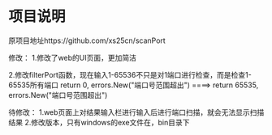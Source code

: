 # 项目说明
原项目地址https://github.com/xs25cn/scanPort

修改：
1.修改了web的UI页面，更加简洁

2.修改filterPort函数，现在输入1-65536不只是对1端口进行检查，而是检查1-65535所有端口
return 0, errors.New("端口号范围超出")  ====>  return 65535, errors.New("端口号范围超出")


待修改：
1.web页面上对结果输入栏进行输入后进行端口扫描，就会无法显示扫描结果
2.修改版本，只有windows的exe文件在，bin目录下



